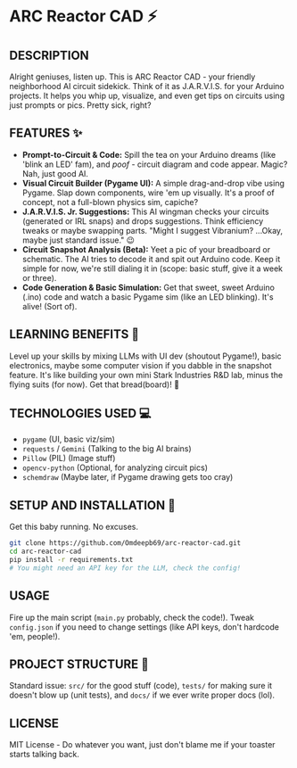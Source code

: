 # **ARC Reactor CAD** ⚡

## DESCRIPTION

Alright geniuses, listen up. This is ARC Reactor CAD - your friendly neighborhood AI circuit sidekick. Think of it as J.A.R.V.I.S. for your Arduino projects. It helps you whip up, visualize, and even get tips on circuits using just prompts or pics. Pretty sick, right?

## FEATURES ✨

*   **Prompt-to-Circuit & Code:** Spill the tea on your Arduino dreams (like 'blink an LED' fam), and *poof* - circuit diagram and code appear. Magic? Nah, just good AI.
*   **Visual Circuit Builder (Pygame UI):** A simple drag-and-drop vibe using Pygame. Slap down components, wire 'em up visually. It's a proof of concept, not a full-blown physics sim, capiche?
*   **J.A.R.V.I.S. Jr. Suggestions:** This AI wingman checks your circuits (generated or IRL snaps) and drops suggestions. Think efficiency tweaks or maybe swapping parts. "Might I suggest Vibranium? ...Okay, maybe just standard issue." 😉
*   **Circuit Snapshot Analysis (Beta):** Yeet a pic of your breadboard or schematic. The AI tries to decode it and spit out Arduino code. Keep it simple for now, we're still dialing it in (scope: basic stuff, give it a week or three).
*   **Code Generation & Basic Simulation:** Get that sweet, sweet Arduino (.ino) code and watch a basic Pygame sim (like an LED blinking). It's alive! (Sort of).

## LEARNING BENEFITS 🧠

Level up your skills by mixing LLMs with UI dev (shoutout Pygame!), basic electronics, maybe some computer vision if you dabble in the snapshot feature. It's like building your own mini Stark Industries R&D lab, minus the flying suits (for now). Get that bread(board)! 🥖

## TECHNOLOGIES USED 💻

*   `pygame` (UI, basic viz/sim)
*   `requests` / `Gemini` (Talking to the big AI brains)
*   `Pillow` (PIL) (Image stuff)
*   `opencv-python` (Optional, for analyzing circuit pics)
*   `schemdraw` (Maybe later, if Pygame drawing gets too cray)

## SETUP AND INSTALLATION 🚀

Get this baby running. No excuses.

```bash
git clone https://github.com/Omdeepb69/arc-reactor-cad.git
cd arc-reactor-cad
pip install -r requirements.txt
# You might need an API key for the LLM, check the config!
```

## USAGE

Fire up the main script (`main.py` probably, check the code!). Tweak `config.json` if you need to change settings (like API keys, don't hardcode 'em, people!).

## PROJECT STRUCTURE 📁

Standard issue: `src/` for the good stuff (code), `tests/` for making sure it doesn't blow up (unit tests), and `docs/` if we ever write proper docs (lol).

## LICENSE

MIT License - Do whatever you want, just don't blame me if your toaster starts talking back.
